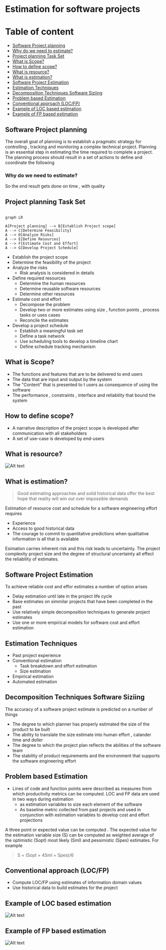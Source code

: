 # Estimation for software projects

<!-- Add table of content -->

Table of content
================

* [Software Project planning](#software-project-planning)
* [Why do we need to estimate?](#why-do-we-need-to-estimate)
* [Project planning Task Set](#project-planning-task-set)
* [What is Scope?](#what-is-scope)
* [How to define scope?](#how-to-define-scope)
* [What is resource?](#what-is-resource)
* [What is estimation?](#what-is-estimation)
* [Software Project Estimation](#software-project-estimation)
* [Estimation Techniques](#estimation-techniques)
* [Decomposition Techniques Software Siziing](#decomposition-techniques-software-siziing)
* [Problem based Estimation](#problem-based-estimation)
* [Conventional approach (LOC/FP)](#conventional-approach-locfp)
* [Example of LOC based estimation](#example-of-loc-based-estimation)
* [Example of FP based estimation](#example-of-fp-based-estimation)


## Software Project planning
 The overall goal of planning is to establish a pragmatic strategy for controlling , tracking and monitoring a complex technical project. Planning is an essential step in estimating the time required to complete a project. The planning process should result in a set of actions to define and coordinate the following

 ### Why do we need to estimate?
 So the end result gets done on time , with quality

 ## Project planning Task Set 

 ```mermaid 
 
graph LR

A[Project planning] --> B[Establish Project scope]
A --> C[Determine Feasibility]
A --> D[Analyze Risks]
A --> E[Define Resources]
A --> F[Estimate Cost and Effort]
A --> G[Develop Project Schedule]
 ```

- Establish the project scope
- Determine the feasibility of the project
- Analyze the risks
    - Risk analysis is considered in details
- Define required resources
    - Determine the human resources
    - Determine reusable software resources
    - Determine other resources
- Estimate cost and effort
    - Decompose the problem
    - Develop two or more estimates using size , function points , process tasks or uses cases
    - Reconcile the estimates
- Develop a project schedule
    - Establish a meaningful task set
    - Define a task network
    - Use scheduling tools to develop a timeline chart
    - Define schedule tracking mechanism

## What is Scope?

- The functions and features that are to be delivered to end users
- The data that are input and output by the system
- The "Content" that is presented to t users as consequence of using the software
- The performance , constraints , interface and reliability that bound the system

## How to define scope?

- A narrative description of the project scope is developed after communication with all stakeholders
- A set of use-case is developed by end-users

## What is resource?
![Alt text](image.png)

## What is estimation?

> Good estimating approaches and solid historical data offer the best hope that reality will win out over impossible demands

Estimation of resource cost and schedule for a software engineering effort requires 

- Experience
- Access to good historical data
- The courage to commit to quantitative predictions when qualitative information is all that is available

Esimation carries inherent risk and this risk leads to uncertainty. The project complexity project size and the degree of structural uncertainty all effect the reliability of estimates.

## Software Project Estimation

To achieve reliable cost and effor estimates a number of option arises

- Delay estimation until late in the project life cycle
- Base estimates on simmilar projects that have been completed in the past
- Use relatively simple decomposition techniques to generate project estimates
- Use one or more empirical models for software cost and effort estimation

## Estimation Techniques

- Past project experience
- Conventional estimation
    - Task breakdown and effort estimation
    - Size estimation
- Empirical estimation
- Automated estimation

## Decomposition Techniques Software Siziing

The accuracy of a software project estimate is predicted on a number of things
- The degree to which planner has properly estimated the size of the product to be built
- The ability to translate the size estimate into human effort , calander time  and doller
- The degree to which the project plan reflects the abilities of the software team
- The stability of product requirements and the environment that supports the software engineering effort

## Problem based Estimation

- Lines of code and function points were described as measures from which productivity metrics can be computed. LOC and FP data are used in two ways during estimation
    - as estimation variables to size each element of the software
    - As baseline metric collected from past projects and used in conjunction with estimation variables to develop cost and effort projections

A three point or expected value can be computed . The expected value for the estimation variable size (S) can be computed as weighted average of the optimistic (Sopt) most likely (Sml) and pessimistic (Spes) estimates. For example

> S = (Sopt + 4Sml + Spes)/6

## Conventional approach (LOC/FP)
- Compute LOC/FP using estimates of information domain values
- Use historical data to build estimates for the project

## Example of LOC based estimation

![Alt text](image-1.png)

## Example of FP based estimation

![Alt text](image-2.png)
